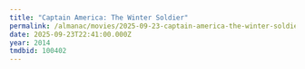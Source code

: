 ```yaml
---
title: "Captain America: The Winter Soldier"
permalink: /almanac/movies/2025-09-23-captain-america-the-winter-soldier/index.html
date: 2025-09-23T22:41:00.000Z
year: 2014
tmdbid: 100402
---
```


